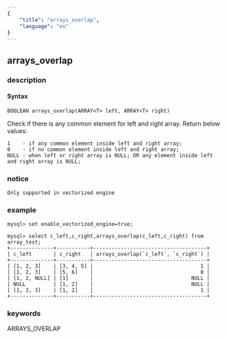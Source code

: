```yaml
---
{
    "title": "arrays_overlap",
    "language": "en"
}
---
```


<!-- 
Licensed to the Apache Software Foundation (ASF) under one
or more contributor license agreements.  See the NOTICE file
distributed with this work for additional information
regarding copyright ownership.  The ASF licenses this file
to you under the Apache License, Version 2.0 (the
"License"); you may not use this file except in compliance
with the License.  You may obtain a copy of the License at

  http://www.apache.org/licenses/LICENSE-2.0

Unless required by applicable law or agreed to in writing,
software distributed under the License is distributed on an
"AS IS" BASIS, WITHOUT WARRANTIES OR CONDITIONS OF ANY
KIND, either express or implied.  See the License for the
specific language governing permissions and limitations
under the License.
-->

## arrays_overlap

### description

#### Syntax

`BOOLEAN arrays_overlap(ARRAY<T> left, ARRAY<T> right)`

Check if there is any common element for left and right array. Return below values:

```
1    - if any common element inside left and right array;
0    - if no common element inside left and right array;
NULL - when left or right array is NULL; OR any element inside left and right array is NULL;
```

### notice

`Only supported in vectorized engine`

### example

```
mysql> set enable_vectorized_engine=true;

mysql> select c_left,c_right,arrays_overlap(c_left,c_right) from array_test;
+--------------+-----------+-------------------------------------+
| c_left       | c_right   | arrays_overlap(`c_left`, `c_right`) |
+--------------+-----------+-------------------------------------+
| [1, 2, 3]    | [3, 4, 5] |                                   1 |
| [1, 2, 3]    | [5, 6]    |                                   0 |
| [1, 2, NULL] | [1]       |                                NULL |
| NULL         | [1, 2]    |                                NULL |
| [1, 2, 3]    | [1, 2]    |                                   1 |
+--------------+-----------+-------------------------------------+
```

### keywords

ARRAYS_OVERLAP
